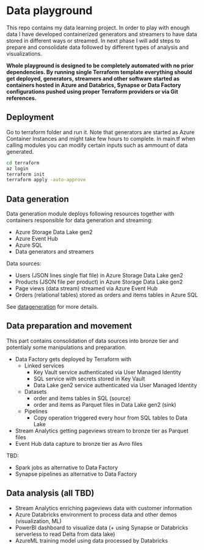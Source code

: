 # Data playground
This repo contains my data learning project. In order to play with enough data I have developed containerized generators and streamers to have data stored in different ways or streamed. In next phase I will add steps to prepare and consolidate data followed by different types of analysis and visualizations.

**Whole playground is designed to be completely automated with no prior dependencies. By running single Terraform template everything should get deployed, generators, streamers and other software started as containers hosted in Azure and Databrics, Synapse or Data Factory configurations pushed using proper Terraform providers or via Git references.**

## Deployment
Go to terraform folder and run it. Note that generators are started as Azure Container Instances and might take few hours to complete. In main.tf when calling modules you can modify certain inputs such as ammount of data generated.

```bash
cd terraform
az login
terraform init
terraform apply -auto-approve
```



## Data generation
Data generation module deploys following resources together with containers responsible for data generation and streaming:
- Azure Storage Data Lake gen2
- Azure Event Hub
- Azure SQL
- Data generators and streamers

Data sources:
- Users (JSON lines single flat file) in Azure Storage Data Lake gen2
- Products (JSON file per product) in Azure Storage Data Lake gen2
- Page views (data stream) streamed via Azure Event Hub
- Orders (relational tables) stored as orders and items tables in Azure SQL

See [datageneration](datageneration/datageneration.md) for more details.

## Data preparation and movement
This part contains consolidation of data sources into bronze tier and potentialy some manipulations and preparation.

- Data Factory gets deployed by Terraform with
  - Linked services
    - Key Vault service authenticated via User Managed Identity
    - SQL service with secrets stored in Key Vault
    - Data Lake gen2 service authenticated via User Managed Identity
  - Datasets
    - order and items tables in SQL (source)
    - order and items as Parquet files in Data Lake gen2 (sink)
  - Pipelines
    - Copy operation triggered every hour from SQL tables to Data Lake
- Stream Analytics getting pageviews stream to bronze tier as Parquet files
- Event Hub data capture to bronze tier as Avro files
  
TBD:
- Spark jobs as alternative to Data Factory
- Synapse pipelines as alternative to Data Factory

## Data analysis (all TBD)
- Stream Analytics enriching pageviews data with customer information
- Azure Databricks environment to process data and other demos (visualization, ML)
- PowerBI dashboard to visualize data (+ using Synapse or Databricks serverless to read Delta from data lake)
- AzureML training model using data processed by Databricks

